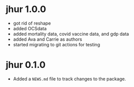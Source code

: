 # jhur 1.0.0

* got rid of reshape
* added OCSdata
* added mortality data, covid vaccine data, and gdp data
* added Ava and Carrie as authors
* started migrating to git actions for testing

# jhur 0.1.0

* Added a `NEWS.md` file to track changes to the package.
